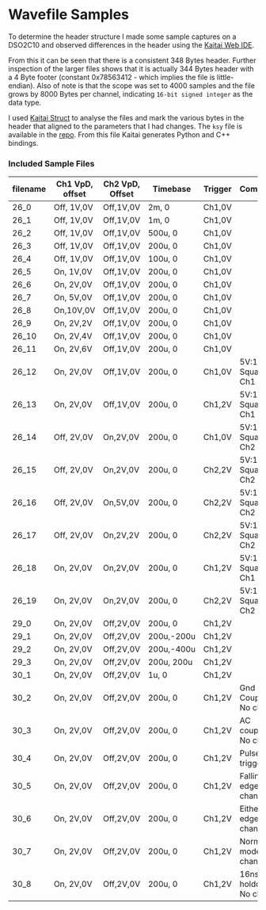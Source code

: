 # Wavefile Samples

To determine the header structure I made some sample captures on a DSO2C10 and observed differences in the header using the [Kaitai Web IDE](https://ide.kaitai.io).

From this it can be seen that there is a consistent 348 Bytes header. Further inspection of the larger files shows that it is actually 344 Bytes header with a 4 Byte footer (constant 0x78563412 - which implies the file is little-endian). Also of note is that the scope was set to 4000 samples and the file grows by 8000 Bytes per channel, indicating `16-bit signed integer` as the data type.

I used [Kaitai Struct](https://kaitai.io) to analyse the files and mark the various bytes in the header that aligned to the parameters that I had changes. The `ksy` file is available in the [repo](https://github.com/mattdavis90/hantek-wave-viewer/blob/master/hantek_wave_viewer/kaitai/hantek.ksy). From this file Kaitai generates Python and C++ bindings.

### Included Sample Files

filename | Ch1 VpD, offset | Ch2 VpD, Offset |  Timebase  | Trigger | Comments                 | filesize
---------|-----------------|-----------------|------------|---------|--------------------------|----------
 26_0    |      Off, 1V,0V |       Off,1V,0V |   2m,   0  |  Ch1,0V |                          |    348
 26_1    |      Off, 1V,0V |       Off,1V,0V |   1m,   0  |  Ch1,0V |                          |    348
 26_2    |      Off, 1V,0V |       Off,1V,0V | 500u,   0  |  Ch1,0V |                          |    348
 26_3    |      Off, 1V,0V |       Off,1V,0V | 200u,   0  |  Ch1,0V |                          |    348
 26_4    |      Off, 1V,0V |       Off,1V,0V | 100u,   0  |  Ch1,0V |                          |    348
 26_5    |       On, 1V,0V |       Off,1V,0V | 200u,   0  |  Ch1,0V |                          |   8348
 26_6    |       On, 2V,0V |       Off,1V,0V | 200u,   0  |  Ch1,0V |                          |   8348
 26_7    |       On, 5V,0V |       Off,1V,0V | 200u,   0  |  Ch1,0V |                          |   8348
 26_8    |       On,10V,0V |       Off,1V,0V | 200u,   0  |  Ch1,0V |                          |   8348
 26_9    |       On, 2V,2V |       Off,1V,0V | 200u,   0  |  Ch1,0V |                          |   8348
26_10    |       On, 2V,4V |       Off,1V,0V | 200u,   0  |  Ch1,0V |                          |   8348
26_11    |       On, 2V,6V |       Off,1V,0V | 200u,   0  |  Ch1,0V |                          |   8348
26_12    |       On, 2V,0V |       Off,1V,0V | 200u,   0  |  Ch1,0V | 5V:1KHz Square on Ch1    |   8348
26_13    |       On, 2V,0V |       Off,1V,0V | 200u,   0  |  Ch1,2V | 5V:1KHz Square on Ch1    |   8348
26_14    |      Off, 2V,0V |        On,2V,0V | 200u,   0  |  Ch1,0V | 5V:1KHz Square on Ch2    |   8348
26_15    |      Off, 2V,0V |        On,2V,0V | 200u,   0  |  Ch2,2V | 5V:1KHz Square on Ch2    |   8348
26_16    |      Off, 2V,0V |        On,5V,0V | 200u,   0  |  Ch2,2V | 5V:1KHz Square on Ch2    |   8348
26_17    |      Off, 2V,0V |        On,2V,2V | 200u,   0  |  Ch2,2V | 5V:1KHz Square on Ch2    |   8348
26_18    |       On, 2V,0V |        On,2V,0V | 200u,   0  |  Ch1,2V | 5V:1KHz Square on Ch1    |  16348
26_19    |       On, 2V,0V |        On,2V,0V | 200u,   0  |  Ch2,2V | 5V:1KHz Square on Ch2    |  16348
29_0     |       On, 2V,0V |       Off,2V,0V | 200u,   0  |  Ch1,2V |                          |   8348
29_1     |       On, 2V,0V |       Off,2V,0V | 200u,-200u |  Ch1,2V |                          |   8348
29_2     |       On, 2V,0V |       Off,2V,0V | 200u,-400u |  Ch1,2V |                          |   8348
29_3     |       On, 2V,0V |       Off,2V,0V | 200u, 200u |  Ch1,2V |                          |   8348
30_1     |       On, 2V,0V |       Off,2V,0V |   1u,   0  |  Ch1,2V |                          |   8348
30_2     |       On, 2V,0V |       Off,2V,0V | 200u,   0  |  Ch1,2V | Gnd Coupling - No change |   8348
30_3     |       On, 2V,0V |       Off,2V,0V | 200u,   0  |  Ch1,2V | AC coupling - No change  |   8348
30_4     |       On, 2V,0V |       Off,2V,0V | 200u,   0  |  Ch1,2V | Pulse trigger            |   8348
30_5     |       On, 2V,0V |       Off,2V,0V | 200u,   0  |  Ch1,2V | Falling edge - No change |   8348
30_6     |       On, 2V,0V |       Off,2V,0V | 200u,   0  |  Ch1,2V | Either edge - No change  |   8348
30_7     |       On, 2V,0V |       Off,2V,0V | 200u,   0  |  Ch1,2V | Normal mode - No change  |   8348
30_8     |       On, 2V,0V |       Off,2V,0V | 200u,   0  |  Ch1,2V | 16ns holdoff - No change |   8348
